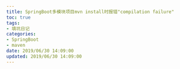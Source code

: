 ```yaml
---
title: SpringBoot多模块项目mvn install时报错"compilation failure"
toc: true
tags:
- 填坑日记
categories:
- SpringBoot
- maven
date: 2019/06/30 14:09:00
updated: 2019/06/30 14:09:00
---
```

    

<!--more-->